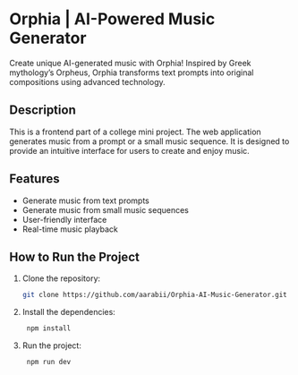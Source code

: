 # Orphia | AI-Powered Music Generator

Create unique AI-generated music with Orphia! Inspired by Greek mythology’s Orpheus, Orphia transforms text prompts into original compositions using advanced technology.

## Description

This is a frontend part of a college mini project. The web application generates music from a prompt or a small music sequence. It is designed to provide an intuitive interface for users to create and enjoy music.

## Features

- Generate music from text prompts
- Generate music from small music sequences
- User-friendly interface
- Real-time music playback

## How to Run the Project

1. Clone the repository:

   ```bash
   git clone https://github.com/aarabii/Orphia-AI-Music-Generator.git
   ```

2. Install the dependencies:

   ```bash
    npm install
   ```

3. Run the project:

   ```bash
    npm run dev
   ```
